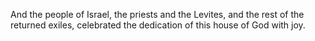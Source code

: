 And the people of Israel, the priests and the Levites, and the rest of the returned exiles, celebrated the dedication of this house of God with joy.
